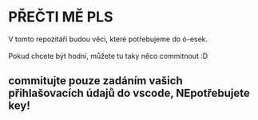 # PŘEČTI MĚ PLS

V tomto repozitáři budou věci, které potřebujeme do ó-esek. <br><br>
Pokud chcete být hodní, můžete tu taky něco commitnout :D<br>
## commitujte pouze zadáním vašich přihlašovacích údajů do vscode, NEpotřebujete key!